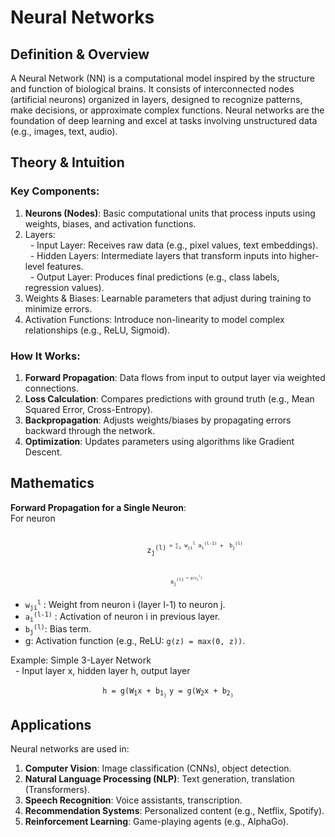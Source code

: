 #   Neural Networks
##  Definition & Overview
A Neural Network (NN) is a computational model inspired by the structure and function of biological brains. It consists of interconnected nodes (artificial neurons) organized in layers, designed to recognize patterns, make decisions, or approximate complex functions. Neural networks are the foundation of deep learning and excel at tasks involving unstructured data (e.g., images, text, audio).

##  Theory & Intuition
###  Key Components:
1.  **Neurons (Nodes)**: Basic computational units that process inputs using weights, biases, and activation functions.
2.  Layers: <br>
&nbsp; -   Input Layer: Receives raw data (e.g., pixel values, text embeddings). <br>
&nbsp; -   Hidden Layers: Intermediate layers that transform inputs into higher-level features. <br>
&nbsp; -   Output Layer: Produces final predictions (e.g., class labels, regression values). <br>
3.  Weights & Biases: Learnable parameters that adjust during training to minimize errors.
4.  Activation Functions: Introduce non-linearity to model complex relationships (e.g., ReLU, Sigmoid).

### How It Works:
1.  **Forward Propagation**: Data flows from input to output layer via weighted connections.
2.  **Loss Calculation**: Compares predictions with ground truth (e.g., Mean Squared Error, Cross-Entropy).
3.  **Backpropagation**: Adjusts weights/biases by propagating errors backward through the network.
4.  **Optimization**: Updates parameters using algorithms like Gradient Descent.

##  Mathematics
**Forward Propagation for a Single Neuron**: <br>
For neuron 
<div>
    <div align='center'>
        <code>
            z<sub>j</sub><sup>(l)<sup> = &sum;<sub>i</sub> w<sub>ji</sub><sup>l</sup> a<sub>i</sub><sup>(l-1)</sup> +  b<sub>j</sub><sup>(l)</sup>
            <br><br>
            a<sub>j</sub><sup>(l)<sup> = g(z<sub>j</sub><sup>l</sup>)
        </code>
    </div>
</div>

-   <code>w<sub>ji</sub><sup>l</sup></code> : Weight from neuron i (layer l-1) to neuron j. <br>
-   <code>a<sub>i</sub><sup>(l-1)</sup></code> : Activation of neuron i in previous layer. <br>
-   <code>b<sub>j</sub><sup>(l)</sup></code>: Bias term. <br>
-   g: Activation function (e.g., ReLU: `g(z) = max(0, z))`.

Example: Simple 3-Layer Network <br>
&nbsp;  -   Input layer x, hidden layer h, output layer <br>

<div align='center'>
    <code>h = g(W<sub>1</sub>x + b<sub>1<sub>)</code>
    <code>y = g(W<sub>2</sub>x + b<sub>2<sub>)</code>
</div>



##  Applications
Neural networks are used in:
1.  **Computer Vision**: Image classification (CNNs), object detection. <br>
2.  **Natural Language Processing (NLP)**: Text generation, translation (Transformers). <br>
3.  **Speech Recognition**: Voice assistants, transcription. <br>
4.  **Recommendation Systems**: Personalized content (e.g., Netflix, Spotify). <br>
5.  **Reinforcement Learning**: Game-playing agents (e.g., AlphaGo).


